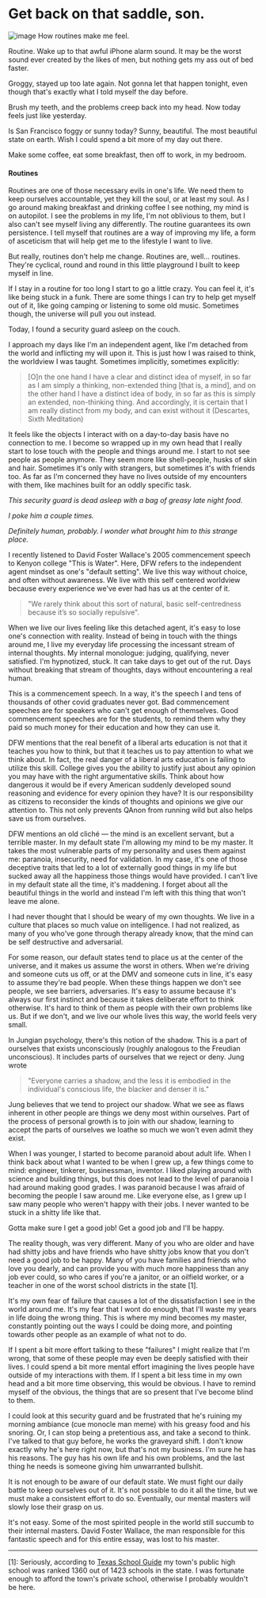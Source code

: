 ﻿# Get back on that saddle, son.

![image](https://liamporr.com/sleepy.jpeg)
<span class="caption">How routines make me feel.</span>

Routine.
Wake up to that awful iPhone alarm sound. It may be the worst sound ever created by the likes of men, but nothing gets my ass out of bed faster.

Groggy, stayed up too late again. Not gonna let that happen tonight, even though that's exactly what I told myself the day before.

Brush my teeth, and the problems creep back into my head. Now today feels just like yesterday.

Is San Francisco foggy or sunny today?
Sunny, beautiful. The most beautiful state on earth. Wish I could spend a bit more of my day out there.

Make some coffee, eat some breakfast, then off to work, in my bedroom.

#### Routines
Routines are one of those necessary evils in one's life. We need them to keep ourselves accountable, yet they kill the soul, or at least my soul. As I go around making breakfast and drinking coffee I see nothing, my mind is on autopilot. I see the problems in my life, I'm not oblivious to them, but I also can't see myself living any differently. The routine guarantees its own persistence. I tell myself that routines are a way of improving my life, a form of asceticism that will help get me to the lifestyle I want to live.

But really, routines don't help me change. Routines are, well… routines. They're cyclical, round and round in this little playground I built to keep myself in line.

If I stay in a routine for too long I start to go a little crazy. You can feel it, it's like being stuck in a funk. There are some things I can try to help get myself out of it, like going camping or listening to some old music. Sometimes though, the universe will pull you out instead.

Today, I found a security guard asleep on the couch.

I approach my days like I'm an independent agent, like I'm detached from the world and inflicting my will upon it. This is just how I was raised to think, the worldview I was taught. Sometimes implicitly, sometimes explicitly:

> [O]n the one hand I have a clear and distinct idea of myself, in so far as I am simply a thinking, non-extended thing [that is, a mind], and on the other hand I have a distinct idea of body, in so far as this is simply an extended, non-thinking thing. And accordingly, it is certain that I am really distinct from my body, and can exist without it (Descartes, Sixth Meditation)

It feels like the objects I interact with on a day-to-day basis have no connection to me. I become so wrapped up in my own head that I really start to lose touch with the people and things around me. I start to not see people as people anymore. They seem more like shell-people, husks of skin and hair. Sometimes it's only with strangers, but sometimes it's with friends too. As far as I'm concerned they have no lives outside of my encounters with them, like machines built for an oddly specific task.

*This security guard is dead asleep with a bag of greasy late night food.*

*I poke him a couple times.*

*Definitely human, probably. I wonder what brought him to this strange place.*

I recently listened to David Foster Wallace's 2005 commencement speech to Kenyon college "This is Water". Here, DFW refers to the independent agent mindset as one's "default setting". We live this way without choice, and often without awareness. We live with this self centered worldview because every experience we've ever had has us at the center of it.

> "We rarely think about this sort of natural, basic self-centredness because it’s so socially repulsive".

When we live our lives feeling like this detached agent, it's easy to lose one's connection with reality. Instead of being in touch with the things around me, I live my everyday life processing the incessant stream of internal thoughts. My internal monologue: judging, qualifying, never satisfied. I'm hypnotized, stuck. It can take days to get out of the rut. Days without breaking that stream of thoughts, days without encountering a real human.

This is a commencement speech. In a way, it's the speech I and tens of thousands of other covid graduates never got. Bad commencement speeches are for speakers who can't get enough of themselves. Good commencement speeches are for the students, to remind them why they paid so much money for their education and how they can use it.

DFW mentions that the real benefit of a liberal arts education is not that it teaches you how to think, but that it teaches us to pay attention to what we think about. In fact, the real danger of a liberal arts education is failing to utilize this skill. College gives you the ability to justify just about any opinion you may have with the right argumentative skills. Think about how dangerous it would be if every American suddenly developed sound reasoning and evidence for every opinion they have? It is our responsibility as citizens to reconsider the kinds of thoughts and opinions we give our attention to. This not only prevents QAnon from running wild but also helps save us from ourselves.

DFW mentions an old cliché — the mind is an excellent servant, but a terrible master. In my default state I'm allowing my mind to be my master. It takes the most vulnerable parts of my personality and uses them against me: paranoia, insecurity, need for validation. In my case, it's one of those deceptive traits that led to a lot of externally good things in my life but sucked away all the happiness those things would have provided. I can't live in my default state all the time, it's maddening. I forget about all the beautiful things in the world and instead I'm left with this thing that won't leave me alone.

I had never thought that I should be weary of my own thoughts. We live in a culture that places so much value on intelligence. I had not realized, as many of you who've gone through therapy already know, that the mind can be self destructive and adversarial.

For some reason, our default states tend to place us at the center of the universe, and it makes us assume the worst in others. When we're driving and someone cuts us off, or at the DMV and someone cuts in line, it's easy to assume they're bad people. When these things happen we don't see people, we see barriers, adversaries. It's easy to assume because it's always our first instinct and because it takes deliberate effort to think otherwise. It's hard to think of them as people with their own problems like us. But if we don't, and we live our whole lives this way, the world feels very small.

In Jungian psychology, there's this notion of the shadow. This is a part of ourselves that exists unconsciously (roughly analogous to the Freudian unconscious). It includes parts of ourselves that we reject or deny. Jung wrote

> "Everyone carries a shadow, and the less it is embodied in the individual's conscious life, the blacker and denser it is."

Jung believes that we tend to project our shadow. What we see as flaws inherent in other people are things we deny most within ourselves. Part of the process of personal growth is to join with our shadow, learning to accept the parts of ourselves we loathe so much we won't even admit they exist.

When I was younger, I started to become paranoid about adult life. When I think back about what I wanted to be when I grew up, a few things come to mind: engineer, tinkerer, businessman, inventor. I liked playing around with science and building things, but this does not lead to the level of paranoia I had around making good grades. I was paranoid because I was afraid of becoming the people I saw around me. Like everyone else, as I grew up I saw many people who weren't happy with their jobs. I never wanted to be stuck in a shitty life like that.

Gotta make sure I get a good job! Get a good job and I'll be happy.

The reality though, was very different. Many of you who are older and have had shitty jobs and have friends who have shitty jobs know that you don't need a good job to be happy. Many of you have families and friends who love you dearly, and can provide you with much more happiness than any job ever could, so who cares if you're a janitor, or an oilfield worker, or a teacher in one of the worst school districts in the state [1].

It's my own fear of failure that causes a lot of the dissatisfaction I see in the world around me. It's my fear that I wont do enough, that I'll waste my years in life doing the wrong thing. This is where my mind becomes my master, constantly pointing out the ways I could be doing more, and pointing towards other people as an example of what not to do.

If I spent a bit more effort talking to these "failures" I might realize that I'm wrong, that some of these people may even be deeply satisfied with their lives. I could spend a bit more mental effort imagining the lives people have outside of my interactions with them. If I spent a bit less time in my own head and a bit more time observing, this would be obvious. I have to remind myself of the obvious, the things that are so present that I've become blind to them.

I could look at this security guard and be frustrated that he's ruining my morning ambiance (cue monocle man meme) with his greasy food and his snoring. Or, I can stop being a pretentious ass, and take a second to think. I've talked to that guy before, he works the graveyard shift. I don't know exactly why he's here right now, but that's not my business. I'm sure he has his reasons. The guy has his own life and his own problems, and the last thing he needs is someone giving him unwarranted bullshit.

It is not enough to be aware of our default state. We must fight our daily battle to keep ourselves out of it. It's not possible to do it all the time, but we must make a consistent effort to do so. Eventually, our mental masters will slowly lose their grasp on us.

It's not easy. Some of the most spirited people in the world still succumb to their internal masters. David Foster Wallace, the man responsible for this fantastic speech and for this entire essay, was lost to his master.

---

[1]: Seriously, according to [Texas School Guide](https://texasschoolguide.org/content/uploads/2019/11/2019-Texas-UPDATED-High-School-Rankings_Statewide.pdf) my town's public high school was ranked 1360 out of 1423 schools in the state. I was fortunate enough to afford the town's private school, otherwise I probably wouldn't be here.
